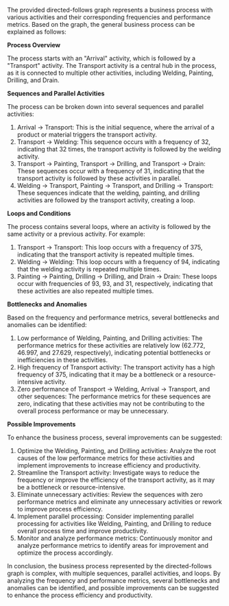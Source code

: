 The provided directed-follows graph represents a business process with various activities and their corresponding frequencies and performance metrics. Based on the graph, the general business process can be explained as follows:

**Process Overview**

The process starts with an "Arrival" activity, which is followed by a "Transport" activity. The Transport activity is a central hub in the process, as it is connected to multiple other activities, including Welding, Painting, Drilling, and Drain.

**Sequences and Parallel Activities**

The process can be broken down into several sequences and parallel activities:

1. Arrival -> Transport: This is the initial sequence, where the arrival of a product or material triggers the transport activity.
2. Transport -> Welding: This sequence occurs with a frequency of 32, indicating that 32 times, the transport activity is followed by the welding activity.
3. Transport -> Painting, Transport -> Drilling, and Transport -> Drain: These sequences occur with a frequency of 31, indicating that the transport activity is followed by these activities in parallel.
4. Welding -> Transport, Painting -> Transport, and Drilling -> Transport: These sequences indicate that the welding, painting, and drilling activities are followed by the transport activity, creating a loop.

**Loops and Conditions**

The process contains several loops, where an activity is followed by the same activity or a previous activity. For example:

1. Transport -> Transport: This loop occurs with a frequency of 375, indicating that the transport activity is repeated multiple times.
2. Welding -> Welding: This loop occurs with a frequency of 94, indicating that the welding activity is repeated multiple times.
3. Painting -> Painting, Drilling -> Drilling, and Drain -> Drain: These loops occur with frequencies of 93, 93, and 31, respectively, indicating that these activities are also repeated multiple times.

**Bottlenecks and Anomalies**

Based on the frequency and performance metrics, several bottlenecks and anomalies can be identified:

1. Low performance of Welding, Painting, and Drilling activities: The performance metrics for these activities are relatively low (62.772, 46.997, and 27.629, respectively), indicating potential bottlenecks or inefficiencies in these activities.
2. High frequency of Transport activity: The transport activity has a high frequency of 375, indicating that it may be a bottleneck or a resource-intensive activity.
3. Zero performance of Transport -> Welding, Arrival -> Transport, and other sequences: The performance metrics for these sequences are zero, indicating that these activities may not be contributing to the overall process performance or may be unnecessary.

**Possible Improvements**

To enhance the business process, several improvements can be suggested:

1. Optimize the Welding, Painting, and Drilling activities: Analyze the root causes of the low performance metrics for these activities and implement improvements to increase efficiency and productivity.
2. Streamline the Transport activity: Investigate ways to reduce the frequency or improve the efficiency of the transport activity, as it may be a bottleneck or resource-intensive.
3. Eliminate unnecessary activities: Review the sequences with zero performance metrics and eliminate any unnecessary activities or rework to improve process efficiency.
4. Implement parallel processing: Consider implementing parallel processing for activities like Welding, Painting, and Drilling to reduce overall process time and improve productivity.
5. Monitor and analyze performance metrics: Continuously monitor and analyze performance metrics to identify areas for improvement and optimize the process accordingly.

In conclusion, the business process represented by the directed-follows graph is complex, with multiple sequences, parallel activities, and loops. By analyzing the frequency and performance metrics, several bottlenecks and anomalies can be identified, and possible improvements can be suggested to enhance the process efficiency and productivity.